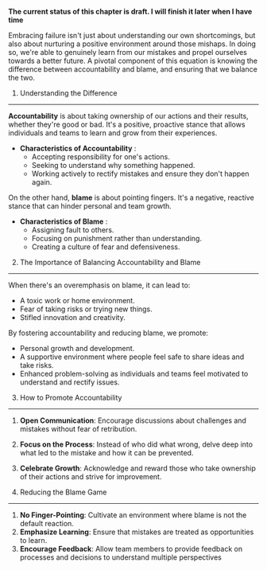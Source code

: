 **The current status of this chapter is draft. I will finish it later when I have time**

Embracing failure isn't just about understanding our own shortcomings, but also about nurturing a positive environment around those mishaps. In doing so, we're able to genuinely learn from our mistakes and propel ourselves towards a better future. A pivotal component of this equation is knowing the difference between accountability and blame, and ensuring that we balance the two.

1. Understanding the Difference
-------------------------------

**Accountability** is about taking ownership of our actions and their results, whether they're good or bad. It's a positive, proactive stance that allows individuals and teams to learn and grow from their experiences.

* **Characteristics of Accountability** :
  * Accepting responsibility for one's actions.
  * Seeking to understand why something happened.
  * Working actively to rectify mistakes and ensure they don't happen again.

On the other hand, **blame** is about pointing fingers. It's a negative, reactive stance that can hinder personal and team growth.

* **Characteristics of Blame** :
  * Assigning fault to others.
  * Focusing on punishment rather than understanding.
  * Creating a culture of fear and defensiveness.

2. The Importance of Balancing Accountability and Blame
-------------------------------------------------------

When there's an overemphasis on blame, it can lead to:

* A toxic work or home environment.
* Fear of taking risks or trying new things.
* Stifled innovation and creativity.

By fostering accountability and reducing blame, we promote:

* Personal growth and development.
* A supportive environment where people feel safe to share ideas and take risks.
* Enhanced problem-solving as individuals and teams feel motivated to understand and rectify issues.

3. How to Promote Accountability
--------------------------------

1. **Open Communication**: Encourage discussions about challenges and mistakes without fear of retribution.
2. **Focus on the Process**: Instead of who did what wrong, delve deep into what led to the mistake and how it can be prevented.
3. **Celebrate Growth**: Acknowledge and reward those who take ownership of their actions and strive for improvement.

4. Reducing the Blame Game
--------------------------

1. **No Finger-Pointing**: Cultivate an environment where blame is not the default reaction.
2. **Emphasize Learning**: Ensure that mistakes are treated as opportunities to learn.
3. **Encourage Feedback**: Allow team members to provide feedback on processes and decisions to understand multiple perspectives
